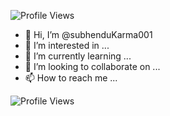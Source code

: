 ![Profile Views](https://profile-counter.glitch.me/{subhenduKarma001}/count.svg)

- 👋 Hi, I’m @subhenduKarma001
- 👀 I’m interested in ...
- 🌱 I’m currently learning ...
- 💞️ I’m looking to collaborate on ...
- 📫 How to reach me ...

<!---
subhenduKarma001/subhenduKarma001 is a ✨ special ✨ repository because its `README.md` (this file) appears on your GitHub profile.
You can click the Preview link to take a look at your changes.
--->

![Profile Views](https://gpvc.arturio.dev/subhenduKarma001)
